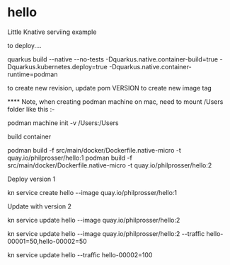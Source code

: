 # hello

Little Knative serviing example

to deploy....

quarkus build --native --no-tests -Dquarkus.native.container-build=true -Dquarkus.kubernetes.deploy=true -Dquarkus.native.container-runtime=podman

to create new revision, update pom VERSION to create new image tag




 **** Note, when creating podman machine on mac, need to mount /Users folder like this :-

 podman machine init -v /Users:/Users

 build container 

podman build -f src/main/docker/Dockerfile.native-micro -t quay.io/philprosser/hello:1
podman build -f src/main/docker/Dockerfile.native-micro -t quay.io/philprosser/hello:2


Deploy version 1

kn service create hello --image quay.io/philprosser/hello:1

Update with version 2

kn service update hello --image quay.io/philprosser/hello:2

kn service update hello --image quay.io/philprosser/hello:2 --traffic hello-00001=50,hello-00002=50

kn service update hello --traffic hello-00002=100